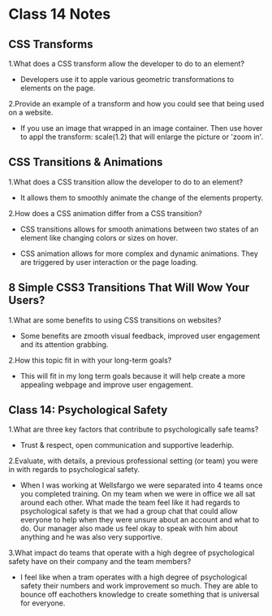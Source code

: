 # Class 14 Notes

## CSS Transforms

1.What does a CSS transform allow the developer to do to an element?

- Developers use it to apple various geometric transformations to elements on the page.

2.Provide an example of a transform and how you could see that being used on a website.

- If you use an image that wrapped in an image container. Then use hover to appl the transform: scale(1.2) that will enlarge the picture or 'zoom in'.

## CSS Transitions & Animations

1.What does a CSS transition allow the developer to do to an element?

- It allows them to smoothly animate the change of the elements property.

2.How does a CSS animation differ from a CSS transition?

- CSS transitions allows for smooth animations between two states of an element like changing colors or sizes on hover.

- CSS animation allows for  more complex and dynamic animations. They are triggered by user interaction or the page loading.

## 8 Simple CSS3 Transitions That Will Wow Your Users?

1.What are some benefits to using CSS transitions on websites?

- Some benefits are zmooth visual feedback, improved user engagement and its attention grabbing.

2.How this topic fit in with your long-term goals?

- This will fit in my long term goals because it will help create a more appealing webpage and improve user engagement.

## Class 14: Psychological Safety

1.What are three key factors that contribute to psychologically safe teams?

- Trust & respect, open communication and supportive leaderhip.

2.Evaluate, with details, a previous professional setting (or team) you were in with regards to psychological safety.

- When I was working at Wellsfargo we were separated into 4 teams once you completed training. On my team when we were in office we all sat around each other. What made the team feel like it had regards to psychological safety is that we had a group chat that could allow everyone to help when they were unsure about an account and what to do. Our manager also made us feel okay to speak with him about anything and he was also very supportive.

3.What impact do teams that operate with a high degree of psychological safety have on their company and the team members?

- I feel like when a tram operates with a high degree of psychological safety their numbers and work improvement so much. They are able to bounce off eachothers knowledge to create something that is universal for everyone.
